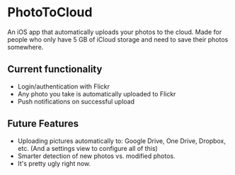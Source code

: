 # PhotoToCloud

An iOS app that automatically uploads your photos to the cloud. Made for people who only have 5 GB of iCloud storage and need to save their photos somewhere.

## Current functionality
* Login/authentication with Flickr
* Any photo you take is automatically uploaded to Flickr
* Push notifications on successful upload

## Future Features
* Uploading pictures automatically to: Google Drive, One Drive, Dropbox, etc. (And a settings view to configure all of this)
* Smarter detection of new photos vs. modified photos.
* It's pretty ugly right now.
